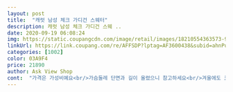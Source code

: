 ```yaml
---
layout: post 
title:  "캐럿 남성 체크 가디건 스웨터" 
description: 캐럿 남성 체크 가디건 스웨 ..
date: 2020-09-19 06:08:24 
img: https://static.coupangcdn.com/image/retail/images/18210554363573-90315068-2b10-43e6-a57e-4c45f984f112.jpg 
linkUrl: https://link.coupang.com/re/AFFSDP?lptag=AF3600438&subid=ahnPublicAsk&pageKey=1592571194&itemId=2721076041&vendorItemId=70711306057&traceid=V0-113-a7a6c1abc2fcb7e0 
categories: [1002] 
color: 03A9F4 
price: 21890 
author: Ask View Shop 
cont:  "가격은 가성비예요<br/>가슴둘레 단면과 길이 올렸으니 참고하세요<br/>겨울에도 코트나 패딩 속에 입어도 뜻듯할것같아요<br/>남성가디건 체크로 구매했어요<br/>너무 빨리 구매했네요<br/>너무 예뻐요<br/>다른 싸이트에서 비슷한거를 봤는데 역시 쿠팡이 가격이 착하네요(참고하세요^^)<br/>민무늬로 구매 하려다가 체크로 선택하길 잘했네요<br/>배송도 역시 쿠팡<br/>사이즈는 크게나왔어요<br/>시보리 부분도 쫀쫀해요<br/>아직은 더위가 있어서 일단 구매하고 걸어났어요<br/>여기서 팁이예요<br/>올해는 체크무늬가 유행이래요^^<br/>이래서 언제나 내가 사는 구매처<br/>일단 두께가 도톰하네요<br/>입고 출근하면 다시 리뷰쓸께요<br/>작은아들이 178에 85키로인데도 크네요<br/>차차 추워지면 입을거예요<br/>프리사이즈이나 체격이 작은 사람이 구매하면 엄청 클거예요<br/>" 
---
```

